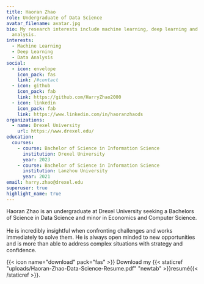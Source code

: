 ```yaml
---
title: Haoran Zhao
role: Undergraduate of Data Science
avatar_filename: avatar.jpg
bio: My research interests include machine learning, deep learning and data
  analysis.
interests:
  - Machine Learning
  - Deep Learning
  - Data Analysis
social:
  - icon: envelope
    icon_pack: fas
    link: /#contact
  - icon: github
    icon_pack: fab
    link: https://github.com/HarryZhao2000
  - icon: linkedin
    icon_pack: fab
    link: https://www.linkedin.com/in/haoranzhaods
organizations:
  - name: Drexel University
    url: https://www.drexel.edu/
education:
  courses:
    - course: Bachelor of Science in Information Science
      institution: Drexel University
      year: 2023
    - course: Bachelor of Science in Information Science
      institution: Lanzhou University
      year: 2021
email: harry.zhao@drexel.edu
superuser: true
highlight_name: true
---
```

Haoran Zhao is an undergraduate at Drexel University seeking a Bachelors of Science in Data Science and minor in Economics and Computer Science.\
\
He is incredibly insightful when confronting challenges and works immediately to solve them. He is always open minded to new opportunities and is more than able to address complex situations with strategy and confidence.

{{< icon name="download" pack="fas" >}} Download my {{< staticref "uploads/Haoran-Zhao-Data-Science-Resume.pdf" "newtab" >}}resumé{{< /staticref >}}.